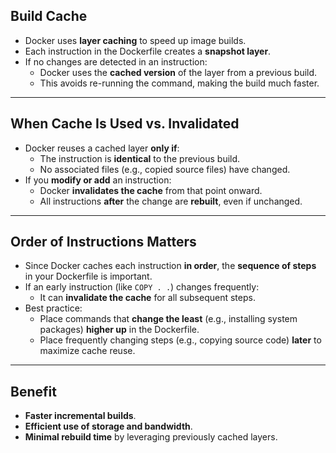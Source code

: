 ## Build Cache

- Docker uses **layer caching** to speed up image builds.
- Each instruction in the Dockerfile creates a **snapshot layer**.
- If no changes are detected in an instruction:
  - Docker uses the **cached version** of the layer from a previous build.
  - This avoids re-running the command, making the build much faster.

---

## When Cache Is Used vs. Invalidated

- Docker reuses a cached layer **only if**:
  - The instruction is **identical** to the previous build.
  - No associated files (e.g., copied source files) have changed.
- If you **modify or add** an instruction:
  - Docker **invalidates the cache** from that point onward.
  - All instructions **after** the change are **rebuilt**, even if unchanged.

---

## Order of Instructions Matters

- Since Docker caches each instruction **in order**, the **sequence of steps** in your Dockerfile is important.
- If an early instruction (like `COPY . .`) changes frequently:
  - It can **invalidate the cache** for all subsequent steps.
- Best practice:
  - Place commands that **change the least** (e.g., installing system packages) **higher up** in the Dockerfile.
  - Place frequently changing steps (e.g., copying source code) **later** to maximize cache reuse.

---

## Benefit

- **Faster incremental builds**.
- **Efficient use of storage and bandwidth**.
- **Minimal rebuild time** by leveraging previously cached layers.
